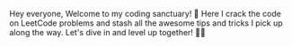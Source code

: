 Hey everyone,
Welcome to my coding sanctuary! 
🚀 Here I crack the code on LeetCode problems and stash all the awesome tips and tricks I pick up along the way. Let's dive in and level up together! 👨‍💻
